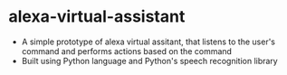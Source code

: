 # alexa-virtual-assistant

- A simple prototype of alexa virtual assitant, that listens to the user's command and performs actions based on the command
- Built using Python language and Python's speech recognition library
